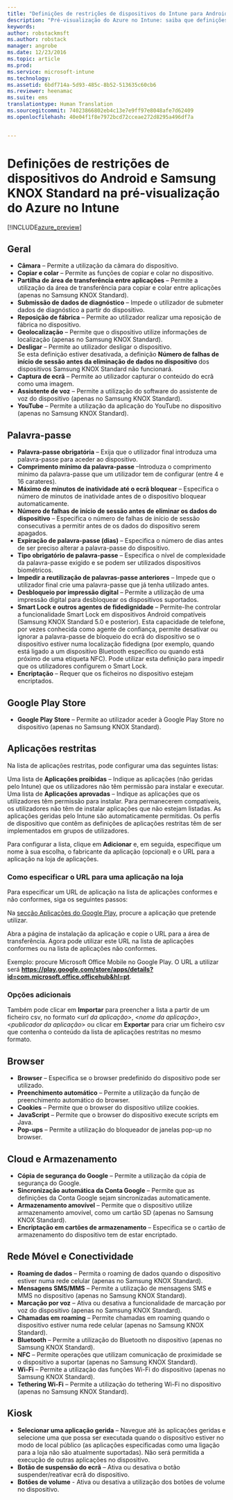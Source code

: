 ```yaml
---
title: "Definições de restrições de dispositivos do Intune para Android | Pré-visualização do Azure no Intune | Documentos da Microsoft"
description: "Pré-visualização do Azure no Intune: saiba que definições do Intune pode utilizar para controlar as definições dos dispositivos e a funcionalidade em dispositivos Android."
keywords: 
author: robstackmsft
ms.author: robstack
manager: angrobe
ms.date: 12/23/2016
ms.topic: article
ms.prod: 
ms.service: microsoft-intune
ms.technology: 
ms.assetid: 6bdf714a-5d93-485c-8b52-513635c60cb6
ms.reviewer: heenamac
ms.suite: ems
translationtype: Human Translation
ms.sourcegitcommit: 74023866802eb4c13e7e9ff97e8048afe7d62409
ms.openlocfilehash: 40e04f1f8e7972bcd72cceae272d8295a496df7a


---
```


# <a name="android-and-samsung-knox-standard-device-restriction-settings-in-intune-azure-preview"></a>Definições de restrições de dispositivos do Android e Samsung KNOX Standard na pré-visualização do Azure no Intune

[!INCLUDE[azure_preview](../includes/azure_preview.md)]

## <a name="general"></a>Geral
-   **Câmara** – Permite a utilização da câmara do dispositivo.
-   **Copiar e colar** – Permite as funções de copiar e colar no dispositivo.
-   **Partilha de área de transferência entre aplicações** – Permite a utilização da área de transferência para copiar e colar entre aplicações (apenas no Samsung KNOX Standard).
-   **Submissão de dados de diagnóstico** – Impede o utilizador de submeter dados de diagnóstico a partir do dispositivo.    
-   **Reposição de fábrica** – Permite ao utilizador realizar uma reposição de fábrica no dispositivo.
-   **Geolocalização** – Permite que o dispositivo utilize informações de localização (apenas no Samsung KNOX Standard).
-   **Desligar** – Permite ao utilizador desligar o dispositivo.<br>Se esta definição estiver desativada, a definição **Número de falhas de início de sessão antes da eliminação de dados no dispositivo** dos dispositivos Samsung KNOX Standard não funcionará.
-   **Captura de ecrã** – Permite ao utilizador capturar o conteúdo do ecrã como uma imagem.
-   **Assistente de voz** – Permite a utilização do software do assistente de voz do dispositivo (apenas no Samsung KNOX Standard).
-   **YouTube** – Permite a utilização da aplicação do YouTube no dispositivo (apenas no Samsung KNOX Standard).

## <a name="password"></a>Palavra-passe
-   **Palavra-passe obrigatória** – Exija que o utilizador final introduza uma palavra-passe para aceder ao dispositivo.
-   **Comprimento mínimo da palavra-passe** –Introduza o comprimento mínimo da palavra-passe que um utilizador tem de configurar (entre 4 e 16 carateres).
-   **Máximo de minutos de inatividade até o ecrã bloquear** – Especifica o número de minutos de inatividade antes de o dispositivo bloquear automaticamente.
-   **Número de falhas de início de sessão antes de eliminar os dados do dispositivo** – Especifica o número de falhas de início de sessão consecutivas a permitir antes de os dados do dispositivo serem apagados.
-   **Expiração de palavra-passe (dias)** – Especifica o número de dias antes de ser preciso alterar a palavra-passe do dispositivo.
-   **Tipo obrigatório de palavra-passe** – Especifica o nível de complexidade da palavra-passe exigido e se podem ser utilizados dispositivos biométricos.
-   **Impedir a reutilização de palavras-passe anteriores** – Impede que o utilizador final crie uma palavra-passe que já tenha utilizado antes.
-   **Desbloqueio por impressão digital** – Permite a utilização de uma impressão digital para desbloquear os dispositivos suportados.
-   **Smart Lock e outros agentes de fidedignidade** – Permite-lhe controlar a funcionalidade Smart Lock em dispositivos Android compatíveis (Samsung KNOX Standard 5.0 e posterior). Esta capacidade de telefone, por vezes conhecida como agente de confiança, permite desativar ou ignorar a palavra-passe de bloqueio do ecrã do dispositivo se o dispositivo estiver numa localização fidedigna (por exemplo, quando está ligado a um dispositivo Bluetooth específico ou quando está próximo de uma etiqueta NFC). Pode utilizar esta definição para impedir que os utilizadores configurem o Smart Lock.
-   **Encriptação** – Requer que os ficheiros no dispositivo estejam encriptados.

## <a name="google-play-store"></a>Google Play Store

-   **Google Play Store** – Permite ao utilizador aceder à Google Play Store no dispositivo (apenas no Samsung KNOX Standard).

## <a name="restricted-apps"></a>Aplicações restritas

Na lista de aplicações restritas, pode configurar uma das seguintes listas:

Uma lista de **Aplicações proibidas** – Indique as aplicações (não geridas pelo Intune) que os utilizadores não têm permissão para instalar e executar.
Uma lista de **Aplicações aprovadas** – Indique as aplicações que os utilizadores têm permissão para instalar. Para permanecerem compatíveis, os utilizadores não têm de instalar aplicações que não estejam listadas. As aplicações geridas pelo Intune são automaticamente permitidas.
Os perfis de dispositivo que contêm as definições de aplicações restritas têm de ser implementados em grupos de utilizadores.

Para configurar a lista, clique em **Adicionar** e, em seguida, especifique um nome à sua escolha, o fabricante da aplicação (opcional) e o URL para a aplicação na loja de aplicações.

### <a name="how-to-specify-the-url-to-an-app-in-the-store"></a>Como especificar o URL para uma aplicação na loja

Para especificar um URL de aplicação na lista de aplicações conformes e não conformes, siga os seguintes passos:

Na [secção Aplicações do Google Play](https://play.google.com/store/apps), procure a aplicação que pretende utilizar.

Abra a página de instalação da aplicação e copie o URL para a área de transferência. Agora pode utilizar este URL na lista de aplicações conformes ou na lista de aplicações não conformes.

Exemplo: procure Microsoft Office Mobile no Google Play. O URL a utilizar será **https://play.google.com/store/apps/details?id=com.microsoft.office.officehub&hl=pt**.

### <a name="additional-options"></a>Opções adicionais

Também pode clicar em **Importar** para preencher a lista a partir de um ficheiro csv, no formato <*url da aplicação*>, <*nome da aplicação*>, <*publicador da aplicação*> ou clicar em **Exportar** para criar um ficheiro csv que contenha o conteúdo da lista de aplicações restritas no mesmo formato.      

## <a name="browser"></a>Browser
-   **Browser** – Especifica se o browser predefinido do dispositivo pode ser utilizado.
-   **Preenchimento automático** – Permite a utilização da função de preenchimento automático do browser.
-   **Cookies** – Permite que o browser do dispositivo utilize cookies.
-   **JavaScript** – Permite que o browser do dispositivo execute scripts em Java.
-   **Pop-ups** – Permite a utilização do bloqueador de janelas pop-up no browser.

## <a name="cloud-and-storage"></a>Cloud e Armazenamento
-   **Cópia de segurança do Google** – Permite a utilização da cópia de segurança do Google.
-   **Sincronização automática da Conta Google** – Permite que as definições da Conta Google sejam sincronizadas automaticamente.
-   **Armazenamento amovível** – Permite que o dispositivo utilize armazenamento amovível, como um cartão SD (apenas no Samsung KNOX Standard).
-   **Encriptação em cartões de armazenamento** – Especifica se o cartão de armazenamento do dispositivo tem de estar encriptado.

## <a name="cellular-and-connectivity"></a>Rede Móvel e Conectividade
-   **Roaming de dados** – Permita o roaming de dados quando o dispositivo estiver numa rede celular (apenas no Samsung KNOX Standard).
-   **Mensagens SMS/MMS** – Permite a utilização de mensagens SMS e MMS no dispositivo (apenas no Samsung KNOX Standard).
-   **Marcação por voz** – Ativa ou desativa a funcionalidade de marcação por voz do dispositivo (apenas no Samsung KNOX Standard).
-   **Chamadas em roaming** – Permite chamadas em roaming quando o dispositivo estiver numa rede celular (apenas no Samsung KNOX Standard).
-   **Bluetooth** – Permite a utilização do Bluetooth no dispositivo (apenas no Samsung KNOX Standard).
-   **NFC** – Permite operações que utilizam comunicação de proximidade se o dispositivo a suportar (apenas no Samsung KNOX Standard).
-   **Wi-Fi** – Permite a utilização das funções Wi-Fi do dispositivo (apenas no Samsung KNOX Standard).
-   **Tethering Wi-Fi** – Permite a utilização do tethering Wi-Fi no dispositivo (apenas no Samsung KNOX Standard).

## <a name="kiosk"></a>Kiosk
-   **Selecionar uma aplicação gerida** – Navegue até às aplicações geridas e selecione uma que possa ser executada quando o dispositivo estiver no modo de local público (as aplicações especificadas como uma ligação para a loja não são atualmente suportadas). Não será permitida a execução de outras aplicações no dispositivo.
-   **Botão de suspensão do ecrã** – Ativa ou desativa o botão suspender/reativar ecrã do dispositivo.
-   **Botões de volume** - Ativa ou desativa a utilização dos botões de volume no dispositivo.



<!--HONumber=Feb17_HO1-->


